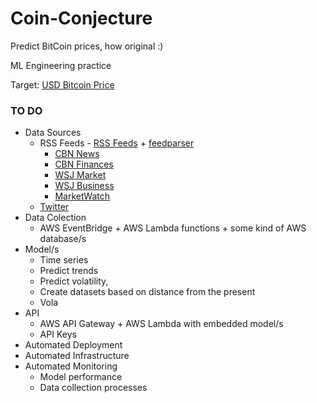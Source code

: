 # Coin-Conjecture

Predict BitCoin prices, how original :)

ML Engineering practice

Target: [USD Bitcoin Price](https://api.coindesk.com/v1/bpi/currentprice.json)

### TO DO

* Data Sources
  * RSS Feeds - [RSS Feeds](https://www.repeatsoftware.com/Help/RSSFeedList.htm) + [feedparser](https://pypi.org/project/feedparser/)
    * [CBN News](https://www1.cbn.com/rss-cbn-articles-cbnnews.xml)
    * [CBN Finances](https://www1.cbn.com/rss-cbn-articles-finances.xml)
    * [WSJ Market](https://feeds.a.dj.com/rss/RSSMarketsMain.xml)
    * [WSJ Business](https://feeds.a.dj.com/rss/WSJcomUSBusiness.xml)
    * [MarketWatch](http://feeds.marketwatch.com/marketwatch/topstories/)
  * [Twitter](https://developer.twitter.com/en/docs/twitter-api/getting-started/about-twitter-api#:~:text=The%20Twitter%20API%20v2%20represents,free%20access%20to%20the%20API.)
* Data Colection
  * AWS EventBridge + AWS Lambda functions + some kind of AWS database/s
* Model/s
  * Time series
  * Predict trends
  * Predict volatility, 
  * Create datasets based on distance from the present
  * Vola
* API 
  * AWS API Gateway + AWS Lambda with embedded model/s
  * API Keys
* Automated Deployment
* Automated Infrastructure
* Automated Monitoring
  * Model performance
  * Data collection processes
